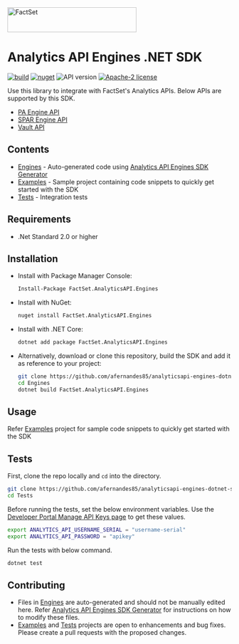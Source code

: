 <img alt="FactSet" src="https://www.factset.com/hubfs/Assets/images/factset-logo.svg" height="56" width="290">

# Analytics API Engines .NET SDK

[![build](https://img.shields.io/github/workflow/status/afernandes85/analyticsapi-engines-dotnet-sdk/CI)](https://github.com/afernandes85/analyticsapi-engines-dotnet-sdk/actions?query=workflow%3ACI)
[![nuget](https://img.shields.io/nuget/v/FactSet.AnalyticsAPI.Engines)](https://www.nuget.org/packages/FactSet.AnalyticsAPI.Engines)
![API version](https://img.shields.io/badge/API-v2-blue)
[![Apache-2 license](https://img.shields.io/badge/license-Apache2-brightgreen.svg)](https://www.apache.org/licenses/LICENSE-2.0)

Use this library to integrate with FactSet's Analytics APIs. Below APIs are supported by this SDK.

* [PA Engine API](https://developer.factset.com/api-catalog/pa-engine-api)
* [SPAR Engine API](https://developer.factset.com/api-catalog/spar-engine-api)
* [Vault API](https://developer.factset.com/api-catalog/vault-api)

## Contents

* [Engines](Engines) - Auto-generated code using [Analytics API Engines SDK Generator](https://github.com/afernandes85/analyticsapi-engines-sdk-generator)
* [Examples](Examples) - Sample project containing code snippets to quickly get started with the SDK  
* [Tests](Tests) - Integration tests

## Requirements

* .Net Standard 2.0 or higher

## Installation

* Install with Package Manager Console:

  ```sh
  Install-Package FactSet.AnalyticsAPI.Engines
  ```

* Install with NuGet:

  ```sh
  nuget install FactSet.AnalyticsAPI.Engines
  ```

* Install with .NET Core:

  ```sh
  dotnet add package FactSet.AnalyticsAPI.Engines
  ```

* Alternatively, download or clone this repository, build the SDK and add it as reference to your project:

  ```sh
  git clone https://github.com/afernandes85/analyticsapi-engines-dotnet-sdk.git
  cd Engines
  dotnet build FactSet.AnalyticsAPI.Engines
  ```

## Usage

Refer [Examples](Examples) project for sample code snippets to quickly get started with the SDK

## Tests

First, clone the repo locally and `cd` into the directory.

```sh
git clone https://github.com/afernandes85/analyticsapi-engines-dotnet-sdk.git
cd Tests
```

Before running the tests, set the below environment variables. Use the [Developer Portal Manage API Keys page](https://developer.factset.com/manage-api-keys) to get these values.

```sh
export ANALYTICS_API_USERNAME_SERIAL = "username-serial"
export ANALYTICS_API_PASSWORD = "apikey"
```

Run the tests with below command.

```sh
dotnet test
```

## Contributing

* Files in [Engines](Engines) are auto-generated and should not be manually edited here. Refer [Analytics API Engines SDK Generator](https://github.com/afernandes85/analyticsapi-engines-sdk-generator) for instructions on how to modify these files.
* [Examples](Examples) and [Tests](Tests) projects are open to enhancements and bug fixes. Please create a pull requests with the proposed changes.
